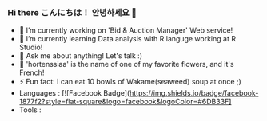 ### Hi there こんにちは！ 안녕하세요 👋

<!--
**hortenssiaa/hortenssiaa** is a ✨ _special_ ✨ repository because its `README.md` (this file) appears on your GitHub profile.

Here are some ideas to get you started:

- 🔭 I’m currently working on 'Bid & Auction Manager' Web service!
- 🌱 I’m currently learning Data analysis with R languge working at R Studio!
- 👯 I’m looking to collaborate on ...
- 🤔 I’m looking for help with ...
- 💬 Ask me about anything! Let's talk :) 
- 📫 How to reach me: ...
- 😄 Pronouns: ...
- ⚡ Fun fact: ...
-->

- 🔭 I’m currently working on 'Bid & Auction Manager' Web service!
- 🌱 I’m currently learning Data analysis with R languge working at R Studio!
- 💬 Ask me about anything! Let's talk :) 
- 🌺 'hortenssiaa' is the name of one of my favorite flowers, and it's French!
- ⚡ Fun fact: I can eat 10 bowls of Wakame(seaweed) soup at once ;)
- Languages : [![Facebook Badge](https://img.shields.io/badge/facebook-1877f2?style=flat-square&logo=facebook&logoColor=#6DB33F]
- Tools : 
